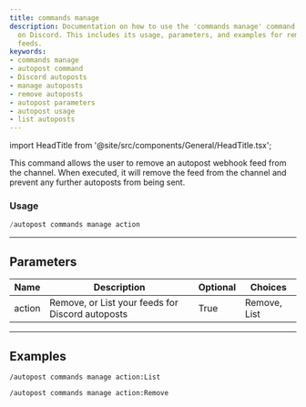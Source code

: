 ```yaml
---
title: commands manage
description: Documentation on how to use the 'commands manage' command for autoposts
  on Discord. This includes its usage, parameters, and examples for removing or listing
  feeds.
keywords:
- commands manage
- autopost command
- Discord autoposts
- manage autoposts
- remove autoposts
- autopost parameters
- autopost usage
- list autoposts
---
```


import HeadTitle from '@site/src/components/General/HeadTitle.tsx';

<HeadTitle title="autopost: commands manage - Discord Reference | OpenBB Bot Docs" />

This command allows the user to remove an autopost webhook feed from the channel. When executed, it will remove the feed from the channel and prevent any further autoposts from being sent.

### Usage

```python wordwrap
/autopost commands manage action
```

---

## Parameters

| Name | Description | Optional | Choices |
| ---- | ----------- | -------- | ------- |
| action | Remove, or List your feeds for Discord autoposts | True | Remove, List |

---

## Examples

```
/autopost commands manage action:List
```

```
/autopost commands manage action:Remove
```
